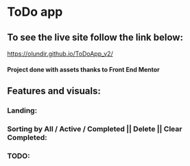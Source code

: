 # ToDo app

## To see the live site follow the link below:

https://olundir.github.io/ToDoApp_v2/

#### Project done with assets thanks to Front End Mentor

## Features and visuals:

### Landing:

### Sorting by All / Active / Completed || Delete || Clear Completed:

### TODO:
